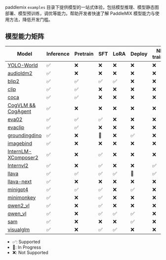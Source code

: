 
paddlemix `examples` 目录下提供模型的一站式体验，包括模型推理、模型静态图部署、模型预训练，调优等能力。帮助开发者快速了解 PaddleMIX 模型能力与使用方法，降低开发门槛。


## 模型能力矩阵

| Model | Inference |Pretrain | SFT | LoRA | Deploy | NPU training |
| --- | --- | --- | --- | --- | --- | --- | 
| [YOLO-World](./YOLO-World/) | ✅  | ❌  | ❌  | ❌  | ❌ | ❌ |
| [audioldm2](./audioldm2/) | ✅ | ❌ | ❌ | ❌ | ❌ | ❌ |
| [blip2](./blip2/) | ✅  | ✅ | ✅  | ✅ |  ❌ | ❌ |
| [clip](./clip) | ✅  | ✅ | ❌ | ❌ | ❌ | ❌ |
| [coca](./coca/) |  ✅  | ✅ | ❌ | ❌ | ❌ | ❌ |
| [CogVLM && CogAgent](./cogvlm/) | ✅ | ❌ | ❌ | ❌ | ❌ | ❌ |
| [eva02](./eva02/)|    ✅  |  ✅  |  ✅  |  ❌   | ❌   | ❌ |
| [evaclip](./evaclip/) | ✅ | ✅ | ❌ | ❌ |  ❌ | ❌ |
| [groundingdino](./groundingdino/) | ✅ | ❌  | 🚧   | ❌  | ✅  | ❌ |
| [imagebind](./imagebind/) |   ✅  |  ❌   |  ❌  | ❌ | ❌ | ❌ |
| [InternLM-XComposer2](./internlm_xcomposer2/) | ✅ | ❌ | ✅ | ❌ | ❌ | ❌ |
| [Internvl2](./internvl2/) | ✅ | ❌ | ✅ | ❌ | ❌ | ✅ |
| [llava](./llava/) | ✅  | ✅  | ✅  | ✅  | 🚧  | ✅ |
| [llava-next](./llava_next_interleave/) | ✅ | ❌ | ❌ | ❌ | ❌ | ❌ |
| [minigpt4](./minigpt4) | ✅ | ✅ | ✅   |  ❌  | ✅  | ❌ |
| [minimonkey](./minimonkey/) | ✅ | ❌ | ✅ | ❌ | ❌ | ❌ |
| [qwen2_vl](./qwen2_vl/) | ✅ | ❌ | ✅ | ❌ | ❌ | ❌ |
| [qwen_vl](./qwen_vl/) | ✅  | ❌  | ✅  | ✅  | ✅  | ❌ |
| [sam](./sam/) | ✅ | ❌ | ❌ | ❌ | ✅  | ❌ |
| [visualglm](./visualglm/) | ✅ | ❌ | ✅ | ✅ | ❌ | ❌ |










* ✅: Supported
* 🚧: In Progress
* ❌: Not Supported
